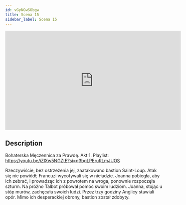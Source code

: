 ```yaml
---
id: vGyNGwSObgw
title: Scena 15
sidebar_label: Scena 15
---
```


<iframe
  width="560"
  height="315"
  src="https://www.youtube.com/embed/vGyNGwSObgw"
  title="YouTube video player"
  frameborder="0"
  allow="accelerometer; autoplay; clipboard-write; encrypted-media; gyroscope; picture-in-picture; web-share"
  referrerpolicy="strict-origin-when-cross-origin"
  allowfullscreen
></iframe>

## Description

Bohaterska Męczennica za Prawdę. Akt 1.
Playlist: https://youtu.be/iZlXw5NGZtE?si=q3bqLPEruRLmJUOS

Rzeczywiście, bez ostrzeżenia jej, zaatakowano bastion Saint-Loup. Atak się nie powiódł; Francuzi wycofywali się w nieładzie. Joanna pobiegła, aby ich zebrać, i prowadząc ich z powrotem na wroga, ponownie rozpoczęła szturm. Na próżno Talbot próbował pomóc swoim ludziom. Joanna, stojąc u stóp murów, zachęcała swoich ludzi. Przez trzy godziny Anglicy stawiali opór. Mimo ich desperackiej obrony, bastion został zdobyty.
